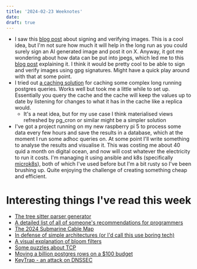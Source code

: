 ```yaml
---
title: '2024-02-23 Weeknotes'
date: 
draft: true
---
```

- I saw this [blog post](https://blog.idcrypt.global/2024/02/19/amp-early-access-program/) about signing and verifying images. This is a cool idea, but I'm not sure how much it will help in the long run as you could surely sign an AI generated image and post it on X. Anyway, it got me wondering about how data can be put into jpegs, which led me to this [blog post](https://blog.nviso.eu/2020/07/13/how-to-embed-secret-data-in-jpeg-files/) explaining it. I think it would be pretty cool to be able to sign and verify images using gpg signatures. Might have a quick play around with that at some point.
- I tried out [a caching solution](https://blog.readyset.io/dont-use-kv-stores/) for caching some complex long running postgres queries. Works well but took me a little while to set up. Essentially you query the cache and the cache will keep the values up to date by listening for changes to what it has in the cache like a replica would.
  - It's a neat idea, but for my use case I think materialised views refreshed by pg_cron or similar might be a simpler solution
- I've got a project running on my new raspberry pi 5 to process some data every few hours and save the results in a database, which at the moment I run some adhoc queries on. At some point I'll write something to analyse the results and visualise it. This was costing me about 40 quid a month on digital ocean, and now will cost whatever the electricity to run it costs. I'm managing it using ansible and k8s (specifically [microk8s](https://microk8s.io/)), both of which I've used before but I'm a bit rusty so I've been brushing up. Quite enjoying the challenge of creating something cheap and efficient.

# Interesting things I've read this week
- [The tree sitter parser generator](https://tree-sitter.github.io/tree-sitter/)
- [A detailed list of all of someone's recommendations for programmers](https://github.com/charlax/professional-programming)
- [The 2024 Submarine Cable Map](https://submarine-cable-map-2024.telegeography.com/)
- [In defense of simple architectures (or I'd call this use boring tech)](https://danluu.com/simple-architectures/)
- [A visual explanation of bloom filters](https://samwho.dev/bloom-filters/)
- [Some puzzles about TCP](https://www.tritondatacenter.com/blog/tcp-puzzlers)
- [Moving a billion postgres rows on a $100 budget](https://blog.peerdb.io/moving-a-billion-postgres-rows-on-a-100-budget)
- [KeyTrap - an attack on DNSSEC](https://labs.ripe.net/author/haya-shulman/keytrap-algorithmic-complexity-attacks-exploit-fundamental-design-flaw-in-dnssec/)
